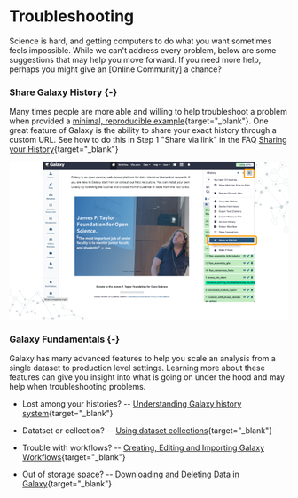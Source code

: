 # Troubleshooting

Science is hard, and getting computers to do what you want sometimes feels impossible.
While we can't address every problem, below are some suggestions that may help you move forward.
If you need more help, perhaps you might give an [Online Community] a chance?

### Share Galaxy History {-}

Many times people are more able and willing to help troubleshoot a problem when provided a [minimal, reproducible example](https://stackoverflow.com/help/minimal-reproducible-example){target="_blank"}.
One great feature of Galaxy is the ability to share your exact history through a custom URL.
See how to do this in Step 1 "Share via link" in the FAQ [Sharing your History](https://training.galaxyproject.org/training-material/faqs/galaxy/histories_sharing.html){target="_blank"} 

<img src="troubleshooting_files/figure-html//1fH9s5OLcRF5meZtFWTJe89RFvJSh125kdjhdqp5smqA_g302b08c5e6e_0_51.png"  />

### Galaxy Fundamentals {-}

Galaxy has many advanced features to help you scale an analysis from a single dataset to production level settings.
Learning more about these features can give you insight into what is going on under the hood and may help when troubleshooting problems.

- Lost among your histories? -- [Understanding Galaxy history system](https://training.galaxyproject.org/training-material/topics/galaxy-interface/tutorials/history/tutorial.html){target="_blank"}

- Datatset or cellection? -- [Using dataset collections](https://training.galaxyproject.org/training-material/topics/galaxy-interface/tutorials/collections/tutorial.html){target="_blank"}

- Trouble with workflows? -- [Creating, Editing and Importing Galaxy Workflows](https://training.galaxyproject.org/training-material/topics/galaxy-interface/tutorials/workflow-editor/tutorial.html){target="_blank"}

- Out of storage space? -- [Downloading and Deleting Data in Galaxy](https://training.galaxyproject.org/training-material/topics/galaxy-interface/tutorials/download-delete-data/tutorial.html){target="_blank"}
